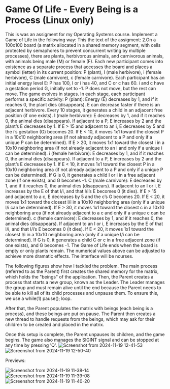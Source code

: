 # Game Of Life - Every Being is a Process (Linux only)
 This is was an assigment for my Operating Systems course.
Implement a Game of Life in the following way:
This the text of the assigment:
    2.On a 100x100 board (a matrix allocated in a shared memory segment, with cells protected by semaphores to prevent concurrent writing by multiple processes), there are plants, herbivorous animals, and carnivorous animals, with animals being male (M) or female (F). Each new participant comes into existence as a separate process that accesses the board and places a symbol (letter) in its current position: P (plant), I (male herbivore), i (female herbivore), C (male carnivore), c (female carnivore). Each participant has an initial energy level E: P has 100, I or i has 40, and C or c has 60. i and c have a gestation period G, initially set to -1. P does not move, but the rest can move.
    The game evolves in stages. In each stage, each participant performs a specific activity:
P (plant):
    Energy (E) decreases by 1, and if it reaches 0, the plant dies (disappears).
    E can decrease faster if there is an adjacent herbivore.
    Every 10 stages, it generates a child in an adjacent free position (if one exists).
I (male herbivore):
    E decreases by 1, and if it reaches 0, the animal dies (disappears).
    If adjacent to a P, E increases by 2 and the plant’s E decreases by 1.
    If E > 15 and adjacent to an i, E decreases by 5 and the i’s gestation (G) becomes 20.
    If E < 10, it moves 1x1 toward the closest P in a 10x10 neighboring area (if not already adjacent to a P and only if a unique P can be determined).
    If E > 20, it moves 1x1 toward the closest i in a 10x10 neighboring area (if not already adjacent to an i and only if a unique i can be determined).
i (female herbivore):
    E decreases by 1, and if it reaches 0, the animal dies (disappears).
    If adjacent to a P, E increases by 2 and the plant’s E decreases by 1.
    If E < 10, it moves 1x1 toward the closest P in a 10x10 neighboring area (if not already adjacent to a P and only if a unique P can be determined).
    If G is 0, it generates a child I or i in a free adjacent zone (if one exists), and G becomes -1.
C (male carnivore):
    E decreases by 1, and if it reaches 0, the animal dies (disappears).
    If adjacent to an I or i, E increases by the E of that I/i, and that I/i’s E becomes 0 (it dies).
    If E > 15 and adjacent to a c, E decreases by 5 and the c’s G becomes 20.
    If E < 20, it moves 1x1 toward the closest I/i in a 10x10 neighboring area (only if a unique I/i can be determined).
    If E > 30, it moves 1x1 toward the closest c in a 10x10 neighboring area (if not already adjacent to a c and only if a unique c can be determined).
c (female carnivore):
    E decreases by 1, and if it reaches 0, the animal dies (disappears).
    If adjacent to an I or i, E increases by the E of that I/i, and that I/i’s E becomes 0 (it dies).
    If E < 20, it moves 1x1 toward the closest I/i in a 10x10 neighboring area (only if a unique I/i can be determined).
    If G is 0, it generates a child C or c in a free adjacent zone (if one exists), and G becomes -1.
The Game of Life ends when the board is empty or only plants remain. The numerical values above can be adjusted to achieve more dramatic effects. The interface will be ncurses.

The following figures show how I tackled the problem. The main process (referred to as the Parent) first creates the shared memory for the matrix, which holds the "beings" of the application.
Then, the Parent creates a process that starts a new group, known as the Leader. The Leader manages the group and must remain alive until the end because the Parent needs to be able 
to kill all of its child processes and unpause them. To ensure this, we use a while(1) pause(); loop.

After that, the Parent populates the matrix with beings (each being is a process), and these beings are put on pause. The Parent then creates a new thread to handle requests from the beings,
which may ask for their children to be created and placed in the matrix.

Once this setup is complete, the Parent unpauses its children, and the game begins. The game also manages the SIGINT signal and can be stopped at any time by pressing 'Q'.
![Screenshot from 2024-11-19 12-41-53](https://github.com/user-attachments/assets/4606da0c-3e5c-4bfe-ba82-c6d875332a7a)
![Screenshot from 2024-11-19 12-50-40](https://github.com/user-attachments/assets/6ae97e18-a4d9-4141-b96d-52d14c41ecbc)

Previews:

![Screenshot from 2024-11-19 11-38-14](https://github.com/user-attachments/assets/b89abe5a-eb36-49de-b48f-112afce762f4)
![Screenshot from 2024-11-19 11-39-08](https://github.com/user-attachments/assets/a30e528b-ef80-4b41-a7ac-0acc3aa5d3b8)
![Screenshot from 2024-11-19 11-40-20](https://github.com/user-attachments/assets/96a1ed24-78c4-498b-94f6-aec4af53ec76)


